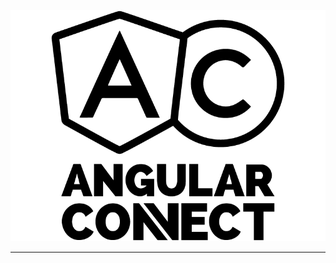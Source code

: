 ![Angular Connect 2015](https://raw.githubusercontent.com/doshprompt/angular-connect/master/angularconnect-logo-black.png)

---
